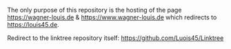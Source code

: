 The only purpose of this repository is the hosting of the page https://wagner-louis.de & https://www.wagner-louis.de which redirects to https://louis45.de.

Redirect to the linktree repository itself: https://github.com/Luois45/Linktree
